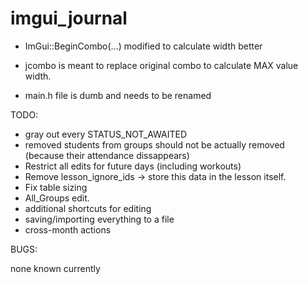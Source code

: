 # imgui_journal

- ImGui::BeginCombo(...) modified to calculate width better

- jcombo is meant to replace original combo to calculate MAX value width.

- main.h file is dumb and needs to be renamed

TODO:
- gray out every STATUS_NOT_AWAITED
- removed students from groups should not be actually removed (because their attendance dissappears)
- Restrict all edits for future days (including workouts)
- Remove lesson_ignore_ids -> store this data in the lesson itself.
- Fix table sizing
- All_Groups edit.
- additional shortcuts for editing
- saving/importing everything to a file
- cross-month actions

BUGS:

none known currently